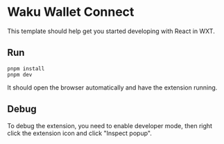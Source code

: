 # Waku Wallet Connect

This template should help get you started developing with React in WXT.


## Run

```
pnpm install
pnpm dev
```

It should open the browser automatically and have the extension running.


## Debug

To debug the extension, you need to enable developer mode, then right click the extension icon and click "Inspect popup".

